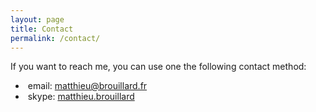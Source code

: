 ```yaml
---
layout: page
title: Contact
permalink: /contact/
---
```


If you want to reach me, you can use one the following contact method:

* <span class="fa fa-envelope">&nbsp;</span>email: [matthieu@brouillard.fr](mailto:matthieu@brouillard.fr)
* <span class="fa fa-skype">&nbsp;</span>skype: <a href="skype:matthieu.brouillard">matthieu.brouillard</a>
